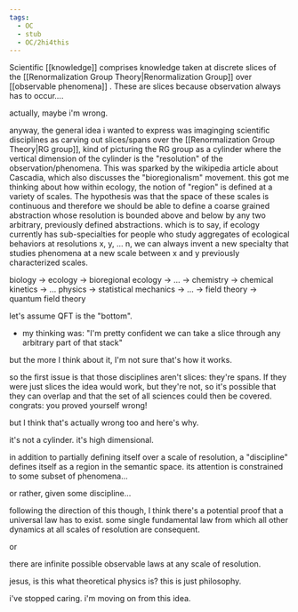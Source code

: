 ```yaml
---
tags:
  - OC
  - stub
  - OC/2hi4this
---
```

Scientific [[knowledge]] comprises knowledge taken at discrete slices of the [[Renormalization Group Theory|Renormalization Group]] over [[observable phenomena]] . These are slices because observation always has to occur....

actually, maybe i'm wrong. 

anyway, the general idea i wanted to express was imaginging scientific disciplines as carving out slices/spans over the [[Renormalization Group Theory|RG group]], kind of picturing the RG group as a cylinder where the vertical dimension of the cylinder is the "resolution" of the observation/phenomena. This was sparked by the wikipedia article about Cascadia, which also discusses the "bioregionalism" movement. this got me thinking about how within ecology, the notion of "region" is defined at a variety of scales. The hypothesis was that the space of these scales is continuous and therefore we should be able to define a coarse grained abstraction whose resolution is bounded above and below by any two arbitrary, previously defined abstractions. which is to say, if ecology currently has sub-specialties for people who study aggregates of ecological behaviors at resolutions x, y, ... n, we can always invent a new specialty that studies phenomena at a new scale between x and y previously characterized scales.

biology -> ecology -> bioregional ecology -> ... -> chemistry -> chemical kinetics -> ... physics -> statistical mechanics -> ... -> field theory -> quantum field theory

let's assume QFT is the "bottom". 
- my thinking was: "I'm pretty confident we can take a slice through any arbitrary part of that stack"

but the more I think about it, I'm not sure that's how it works. 

so the first issue is that those disciplines aren't slices: they're spans. If they were just slices the idea would work, but they're not, so it's possible that they can overlap and that the set of all sciences could then be covered. congrats: you proved yourself wrong!

but I think that's actually wrong too and here's why. 

it's not a cylinder. it's high dimensional.

in addition to partially defining itself over a scale of resolution, a "discipline" defines itself as a region in the semantic space. its attention is constrained to some subset of phenomena...

or rather, given some discipline...

following the direction of this though, I think there's a potential proof that a universal law has to exist. some single fundamental law from which all other dynamics at all scales of resolution are consequent. 

or

there are infinite possible observable laws at any scale of resolution.

jesus, is this what theoretical physics is? this is just philosophy.

i've stopped caring. i'm moving on from this idea.